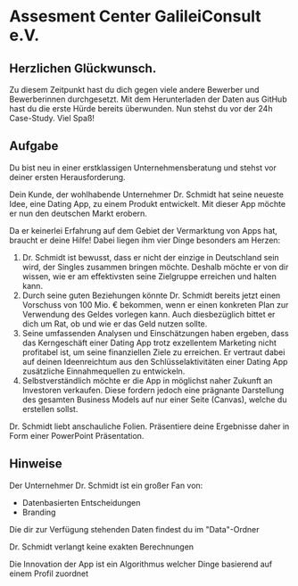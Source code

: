 # Assesment Center GalileiConsult e.V.
## Herzlichen Glückwunsch.
Zu diesem Zeitpunkt hast du dich gegen viele andere Bewerber und Bewerberinnen durchgesetzt. Mit dem Herunterladen der Daten aus GitHub hast du die erste Hürde bereits überwunden. Nun stehst du vor der 24h Case-Study. Viel Spaß!

## Aufgabe
Du bist neu in einer erstklassigen Unternehmensberatung und stehst vor deiner ersten Herausforderung.

Dein Kunde, der wohlhabende Unternehmer Dr. Schmidt hat seine neueste Idee, eine Dating App, zu einem Produkt entwickelt. Mit dieser App möchte er nun den deutschen Markt erobern.

Da er keinerlei Erfahrung auf dem Gebiet der Vermarktung von Apps hat, braucht er deine Hilfe! Dabei liegen ihm vier Dinge besonders am Herzen:

1. Dr. Schmidt ist bewusst, dass er nicht der einzige in Deutschland sein wird, der Singles zusammen bringen möchte. Deshalb möchte er von dir wissen, wie er am effektivsten seine Zielgruppe erreichen und halten kann.
2. Durch seine guten Beziehungen könnte Dr. Schmidt bereits jetzt einen Vorschuss von 100 Mio. € bekommen, wenn er einen konkreten Plan zur Verwendung des Geldes vorlegen kann. Auch diesbezüglich bittet er dich um Rat, ob und wie er das Geld nutzen sollte.
3. Seine umfassenden Analysen und Einschätzungen haben ergeben, dass das Kerngeschäft einer Dating App trotz exzellentem Marketing nicht profitabel ist, um seine finanziellen Ziele zu erreichen. Er vertraut dabei auf deinen Ideenreichtum aus den Schlüsselaktivitäten einer Dating App zusätzliche Einnahmequellen zu entwickeln.
4. Selbstverständlich möchte er die App in möglichst naher Zukunft an Investoren verkaufen. Diese fordern jedoch eine prägnante Darstellung des gesamten Business Models auf nur einer Seite (Canvas), welche du erstellen sollst.

Dr. Schmidt liebt anschauliche Folien. Präsentiere deine Ergebnisse daher in Form einer PowerPoint Präsentation.

## Hinweise
Der Unternehmer Dr. Schmidt ist ein großer Fan von:
- Datenbasierten Entscheidungen
- Branding

Die dir zur Verfügung stehenden Daten findest du im "Data"-Ordner

Dr. Schmidt verlangt keine exakten Berechnungen

Die Innovation der App ist ein Algorithmus welcher Dinge basierend auf einem Profil zuordnet
